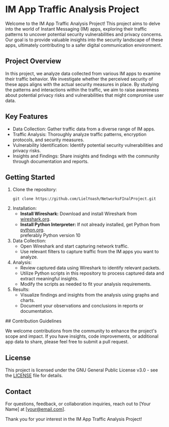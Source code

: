 # IM App Traffic Analysis Project

Welcome to the IM App Traffic Analysis Project! This project aims to delve into the world of Instant Messaging (IM) apps, exploring their traffic patterns to uncover potential security vulnerabilities and privacy concerns. Our goal is to provide valuable insights into the security landscape of these apps, ultimately contributing to a safer digital communication environment.

## Project Overview

In this project, we analyze data collected from various IM apps to examine their traffic behavior. We investigate whether the perceived security of these apps aligns with the actual security measures in place. By studying the patterns and interactions within the traffic, we aim to raise awareness about potential privacy risks and vulnerabilities that might compromise user data.

## Key Features

- Data Collection: Gather traffic data from a diverse range of IM apps.
- Traffic Analysis: Thoroughly analyze traffic patterns, encryption protocols, and security measures.
- Vulnerability Identification: Identify potential security vulnerabilities and privacy risks.
- Insights and Findings: Share insights and findings with the community through documentation and reports.

## Getting Started


<ol class="getting-started-list">
    <li>Clone the repository:
        <pre><code class="language-sh">git clone https://github.com/LielYoash/NetworksFInalProject.git</code></pre>
    </li>
    <li>Installation:
        <ul>
            <li><strong>Install Wireshark:</strong> Download and install Wireshark from <a href="https://www.wireshark.org/" target="_blank">wireshark.org</a>.</li>
            <li><strong>Install Python Interpreter:</strong> If not already installed, get Python from <a href="https://www.python.org/" target="_blank">python.org</a>.</li> preferably Python version 10
        </ul>
    </li>
    <li>Data Collection:
        <ul>
            <li>Open Wireshark and start capturing network traffic.</li>
            <li>Use relevant filters to capture traffic from the IM apps you want to analyze.</li>
        </ul>
    </li>
    <li>Analysis:
        <ul>
            <li>Review captured data using Wireshark to identify relevant packets.</li>
            <li>Utilize Python scripts in this repository to process captured data and extract meaningful insights.</li>
            <li>Modify the scripts as needed to fit your analysis requirements.</li>
        </ul>
    </li>
    <li>Results:
        <ul>
            <li>Visualize findings and insights from the analysis using graphs and charts.</li>
            <li>Document your observations and conclusions in reports or documentation.</li>
        </ul>
    </li>
</ol>
## Contribution Guidelines

We welcome contributions from the community to enhance the project's scope and impact. If you have insights, code improvements, or additional app data to share, please feel free to submit a pull request.

## License

This project is licensed under the GNU General Public License v3.0 - see the [LICENSE](LICENSE) file for details.


## Contact

For questions, feedback, or collaboration inquiries, reach out to [Your Name] at [your@email.com].

Thank you for your interest in the IM App Traffic Analysis Project!